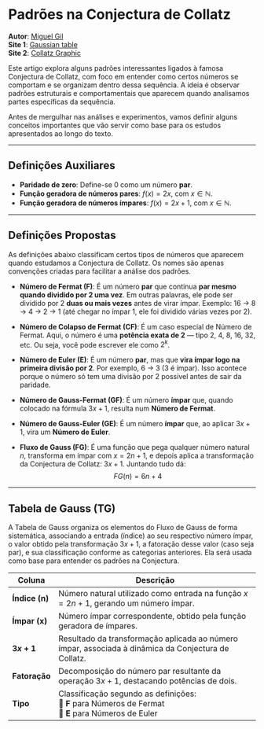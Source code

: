 # Padrões na Conjectura de Collatz

**Autor**: <a href="https://mgil-portfolio.netlify.app/" target="_blank">Miguel Gil</a> <br>
**Site 1**: <a href="http://127.0.0.1:5500/gauss_table.html" target="_blank">Gaussian table</a> <br>
**Site 2**: <a href="http://127.0.0.1:5500/collatz_graphic.html" target="_blank">Collatz Graphic</a>

Este artigo explora alguns padrões interessantes ligados à famosa Conjectura de Collatz, com foco em entender como certos números se comportam e se organizam dentro dessa sequência. A ideia é observar padrões estruturais e comportamentais que aparecem quando analisamos partes específicas da sequência.

Antes de mergulhar nas análises e experimentos, vamos definir alguns conceitos importantes que vão servir como base para os estudos apresentados ao longo do texto.

---

## Definições Auxiliares

- **Paridade de zero**: Define-se 0 como um número **par**.
- **Função geradora de números pares**: $f(x) = 2x$, com $x \in \mathbb{N}$.
- **Função geradora de números ímpares**: $f(x) = 2x + 1$, com $x \in \mathbb{N}$.

---

## Definições Propostas

As definições abaixo classificam certos tipos de números que aparecem quando estudamos a Conjectura de Collatz. Os nomes são apenas convenções criadas para facilitar a análise dos padrões.

- **Número de Fermat (F)**: É um número **par** que continua **par mesmo quando dividido por 2 uma vez**. Em outras palavras, ele pode ser dividido por 2 **duas ou mais vezes** antes de virar ímpar. Exemplo: 16 → 8 → 4 → 2 → 1 (até chegar no ímpar 1, ele foi dividido várias vezes por 2).

- **Número de Colapso de Fermat (CF)**: É um caso especial de Número de Fermat. Aqui, o número é uma **potência exata de 2** — tipo 2, 4, 8, 16, 32, etc. Ou seja, você pode escrever ele como $2^k$.

- **Número de Euler (E)**: É um número **par**, mas que **vira ímpar logo na primeira divisão por 2**. Por exemplo, 6 → 3 (3 é ímpar). Isso acontece porque o número só tem uma divisão por 2 possível antes de sair da paridade.

- **Número de Gauss-Fermat (GF)**: É um número **ímpar** que, quando colocado na fórmula $3x + 1$, resulta num **Número de Fermat**.

- **Número de Gauss-Euler (GE)**: É um número **ímpar** que, ao aplicar $3x + 1$, vira um **Número de Euler**.

- **Fluxo de Gauss (FG)**: É uma função que pega qualquer número natural $n$, transforma em ímpar com $x = 2n + 1$, e depois aplica a transformação da Conjectura de Collatz: $3x + 1$. Juntando tudo dá:  
  $$
  FG(n) = 6n + 4
  $$  

---

## Tabela de Gauss (TG)

A Tabela de Gauss organiza os elementos do Fluxo de Gauss de forma sistemática, associando a entrada (índice) ao seu respectivo número ímpar, o valor obtido pela transformação $3x + 1$, a fatoração desse valor (caso seja par), e sua classificação conforme as categorias anteriores. Ela será usada como base para entender os padrões na Conjectura.

| **Coluna**        | **Descrição**                                                                 |
|-------------------|--------------------------------------------------------------------------------|
| **Índice (n)**    | Número natural utilizado como entrada na função $x = 2n + 1$, gerando um número ímpar. |
| **Ímpar (x)**     | Número ímpar correspondente, obtido pela função geradora de ímpares. |
| **$3x + 1$**       | Resultado da transformação aplicada ao número ímpar, associada à dinâmica da Conjectura de Collatz. |
| **Fatoração**     | Decomposição do número par resultante da operação $3x + 1$, destacando potências de dois. |
| **Tipo**          | Classificação segundo as definições: <br> 🔹 **F** para Números de Fermat <br> 🔸 **E** para Números de Euler |